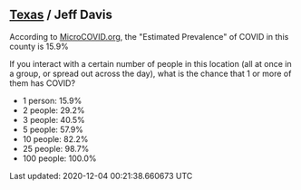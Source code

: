 
## [Texas](/united-states/texas) / Jeff Davis

According to [MicroCOVID.org](http://microcovid.org),
the "Estimated Prevalence" of COVID in this county is 15.9%

If you interact with a certain number of people in this location
(all at once in a group, or spread out across the day), what is the chance that
1 or more of them has COVID?

- 1 person: 15.9%
- 2 people: 29.2%
- 3 people: 40.5%
- 5 people: 57.9%
- 10 people: 82.2%
- 25 people: 98.7%
- 100 people: 100.0%

Last updated: 2020-12-04 00:21:38.660673 UTC
